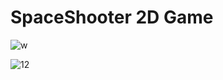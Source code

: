 # SpaceShooter 2D Game

![w](https://user-images.githubusercontent.com/60744320/197212891-aa2b71d4-b0bf-4501-a4ff-e7497791531a.png)

![12](https://user-images.githubusercontent.com/60744320/197212910-cc11556c-3879-4633-8615-23a367e0a6cb.png)

